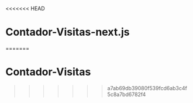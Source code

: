 <<<<<<< HEAD
# Contador-Visitas-next.js
=======
# Contador-Visitas
>>>>>>> a7ab69db39080f539fcd6ab3c4f5c8a7bd6782f4

